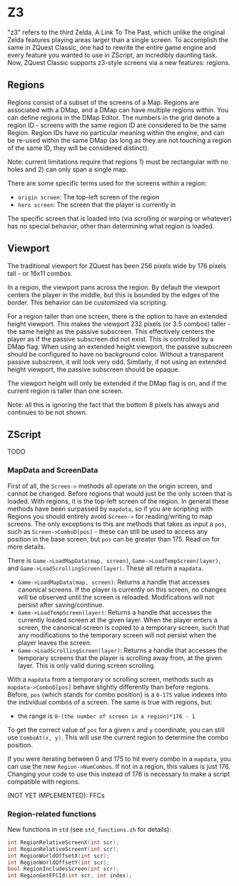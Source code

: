 # Z3

"z3" refers to the third Zelda, A Link To The Past, which unlike the original Zelda features playing areas larger than a single screen. To accomplish the same in ZQuest Classic, one had to rewrite the entire game engine and every feature you wanted to use in ZScript, an incredibly daunting task. Now, ZQuest Classic supports z3-style screens via a new features: regions.

## Regions

Regions consist of a subset of the screens of a Map. Regions are associated with a DMap, and a DMap can have multiple regions within. You can define regions in the DMap Editor. The numbers in the grid denote a region ID - screens with the same region ID are considered to be the same Region. Region IDs have no particular meaning within the engine, and can be re-used within the same DMap (as long as they are not touching a region of the same ID, they will be considered distinct).

Note: current limitations require that regions 1) must be rectangular with no holes and 2) can only span a single map.

There are some specific terms used for the screens within a region:

* `origin screen`: The top-left screen of the region
* `hero screen`: The screen that the player is currently in

The specific screen that is loaded into (via scrolling or warping or whatever) has no special behavior, other than determining what
region is loaded.

## Viewport

The traditional viewport for ZQuest has been 256 pixels wide by 176 pixels tall - or 16x11 combos.

In a region, the viewport pans across the region. By default the viewport centers the player in the middle, but this is bounded by the edges of the border. This behavior can be customized via scripting.

For a region taller than one screen, there is the option to have an extended height viewport. This makes the viewport 232 pixels (or 3.5 combos) taller - the same height as the passive subscreen. This effectively centers the player as if the passive subscreen did not exist. This is controlled by a DMap flag. When using an extended height viewport, the passive subscreen should be configured to have no background color. Without a transparent passive subscreen, it will look very odd. Similarly, if not using an extended height viewport, the passive subscreen should be opaque.

The viewport height will only be extended if the DMap flag is on, and if the current region is taller than one screen.

Note: all this is ignoring the fact that the bottom 8 pixels has always and continues to be not shown.

## ZScript

TODO

### MapData and ScreenData

First of all, the `Screen->` methods all operate on the origin screen, and cannot be changed. Before regions that would just be the only screen that is loaded. With regions, it is the top-left screen of the region. In general these methods have been surpassed by `mapdata`, so if you are scripting with Regions you should entirely avoid `Screen->` for reading/writing to map screens. The only exceptions to this are methods that takes as input a `pos`, such as `Screen->ComboD[pos]` - these can still be used to access any position in the base screen, but `pos` can be greater than 175. Read on for more details.

There is `Game->LoadMapData(map, screen)`, `Game->LoadTempScreen(layer)`, and `Game->LoadScrollingScreen(layer)`. These all return a `mapdata`.

* `Game->LoadMapData(map, screen)`: Returns a handle that accesses canonical screens. If the player is currently on this screen, no changes will be observed until the screen is reloaded. Modifications will not persist after saving/continue.
* `Game->LoadTempScreen(layer)`: Returns a handle that accesses the currently loaded screen at the given layer. When the player enters a screen, the canonical screen is copied to a temporary screen, such that any modifications to the temporary screen will not persist when the player leaves the screen.
* `Game->LoadScrollingScreen(layer)`: Returns a handle that accesses the temporary screens that the player is scrolling away from, at the given layer. This is only valid during screen scrolling.

With a `mapdata` from a temporary or scrolling screen, methods such as `mapdata->ComboD[pos]` behave slightly differently than before regions. Before, `pos` (which stands for combo position) is a `0-175` value indexes into the individual combos of a screen. The same is true with regions,  but:

* the range is `0-(the number of screen in a region)*176 - 1`

To get the correct value of `pos` for a given `x` and `y` coordinate, you can still use `ComboAt(x, y)`. This will use the current region to determine the combo position.

If you were iterating between 0 and 175 to hit every combo in a `mapdata`, you can use the new `Region->NumCombos`. If not in a region, this values is just 176. Changing your code to use this instead of 176 is necessary to make a script compatible with regions.

(NOT YET IMPLEMENTED): FFCs

### Region-related functions

New functions in `std` (see `std_functions.zh` for details):

```c
int RegionRelativeScreenX(int scr);
int RegionRelativeScreenY(int scr);
int RegionWorldOffsetX(int scr);
int RegionWorldOffsetY(int scr);
bool RegionIncludesScreen(int scr);
int RegionGetFFCId(int scr, int index);
```
